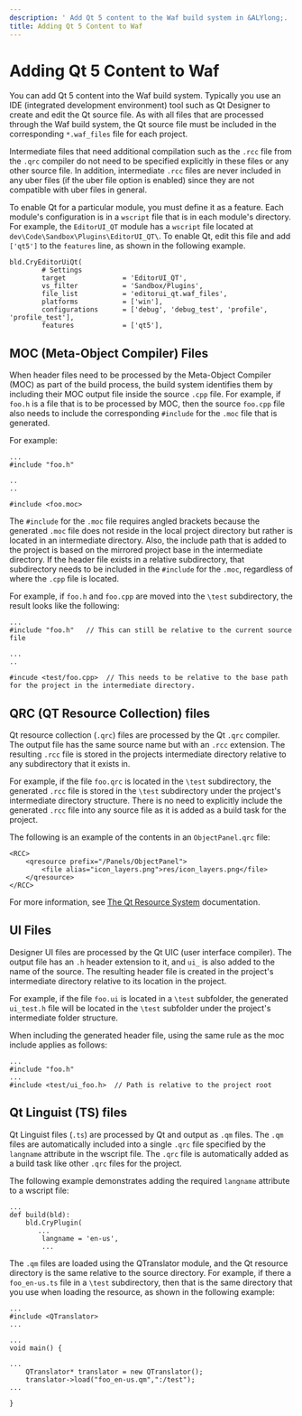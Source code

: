```yaml
---
description: ' Add Qt 5 content to the Waf build system in &ALYlong;. '
title: Adding Qt 5 Content to Waf
---
```

# Adding Qt 5 Content to Waf<a name="waf-qt-content"></a>

You can add Qt 5 content into the Waf build system\. Typically you use an IDE \(integrated development environment\) tool such as Qt Designer to create and edit the Qt source file\. As with all files that are processed through the Waf build system, the Qt source file must be included in the corresponding `*.waf_files` file for each project\.

Intermediate files that need additional compilation such as the `.rcc` file from the `.qrc` compiler do not need to be specified explicitly in these files or any other source file\. In addition, intermediate `.rcc` files are never included in any uber files \(if the uber file option is enabled\) since they are not compatible with uber files in general\.

To enable Qt for a particular module, you must define it as a feature\. Each module's configuration is in a `wscript` file that is in each module's directory\. For example, the `EditorUI_QT` module has a `wscript` file located at `dev\Code\Sandbox\Plugins\EditorUI_QT\`\. To enable Qt, edit this file and add `['qt5']` to the `features` line, as shown in the following example\. 

```
bld.CryEditorUiQt(
        # Settings
        target              = 'EditorUI_QT',
        vs_filter           = 'Sandbox/Plugins',
        file_list           = 'editorui_qt.waf_files',
        platforms           = ['win'],
        configurations      = ['debug', 'debug_test', 'profile', 'profile_test'],
        features            = ['qt5'],
```

## MOC \(Meta\-Object Compiler\) Files<a name="waf-qt-content-moc"></a>

When header files need to be processed by the Meta\-Object Compiler \(MOC\) as part of the build process, the build system identifies them by including their MOC output file inside the source `.cpp` file\. For example, if `foo.h` is a file that is to be processed by MOC, then the source `foo.cpp` file also needs to include the corresponding `#include` for the `.moc` file that is generated\. 

For example:

```
...
#include "foo.h"
 
..
..
 
#include <foo.moc>
```

The `#include` for the `.moc` file requires angled brackets because the generated `.moc` file does not reside in the local project directory but rather is located in an intermediate directory\. Also, the include path that is added to the project is based on the mirrored project base in the intermediate directory\. If the header file exists in a relative subdirectory, that subdirectory needs to be included in the `#include` for the `.moc`, regardless of where the `.cpp` file is located\.

For example, if `foo.h` and `foo.cpp` are moved into the `\test` subdirectory, the result looks like the following:

```
...
#include "foo.h"   // This can still be relative to the current source file
 
...
..
 
#incude <test/foo.cpp>  // This needs to be relative to the base path for the project in the intermediate directory.
```

## QRC \(QT Resource Collection\) files<a name="waf-qt-content-qrc"></a>

Qt resource collection \(`.qrc`\) files are processed by the Qt `.qrc` compiler\. The output file has the same source name but with an `.rcc` extension\. The resulting `.rcc` file is stored in the projects intermediate directory relative to any subdirectory that it exists in\.

For example, if the file `foo.qrc` is located in the `\test` subdirectory, the generated `.rcc` file is stored in the `\test` subdirectory under the project's intermediate directory structure\. There is no need to explicitly include the generated `.rcc` file into any source file as it is added as a build task for the project\.

The following is an example of the contents in an `ObjectPanel.qrc` file:

```
<RCC>
    <qresource prefix="/Panels/ObjectPanel">
        <file alias="icon_layers.png">res/icon_layers.png</file>
    </qresource>
</RCC>
```

For more information, see [The Qt Resource System](http://doc.qt.io/qt-5/resources.html) documentation\.

## UI Files<a name="waf-qt-content-ui"></a>

Designer UI files are processed by the Qt UIC \(user interface compiler\)\. The output file has an `.h` header extension to it, and `ui_` is also added to the name of the source\. The resulting header file is created in the project's intermediate directory relative to its location in the project\.

For example, if the file `foo.ui` is located in a `\test` subfolder, the generated `ui_test.h` file will be located in the `\test` subfolder under the project's intermediate folder structure\. 

When including the generated header file, using the same rule as the moc include applies as follows:

```
...
#include "foo.h"
...
#include <test/ui_foo.h>  // Path is relative to the project root
```

## Qt Linguist \(TS\) files<a name="waf-qt-content-ts"></a>

Qt Linguist files \(`.ts`\) are processed by Qt and output as `.qm` files\. The `.qm` files are automatically included into a single `.qrc` file specified by the `langname` attribute in the wscript file\. The `.qrc` file is automatically added as a build task like other `.qrc` files for the project\.

The following example demonstrates adding the required `langname` attribute to a wscript file:

```
...
def build(bld):
    bld.CryPlugin(
       ...
        langname = 'en-us',
        ...
```

The `.qm` files are loaded using the QTranslator module, and the Qt resource directory is the same relative to the source directory\. For example, if there a `foo_en-us.ts` file in a `\test` subdirectory, then that is the same directory that you use when loading the resource, as shown in the following example:

```
...
#include <QTranslator>
...
 
...
void main() {
 
...
    QTranslator* translator = new QTranslator();
    translator->load("foo_en-us.qm",":/test");
...
 
}
```